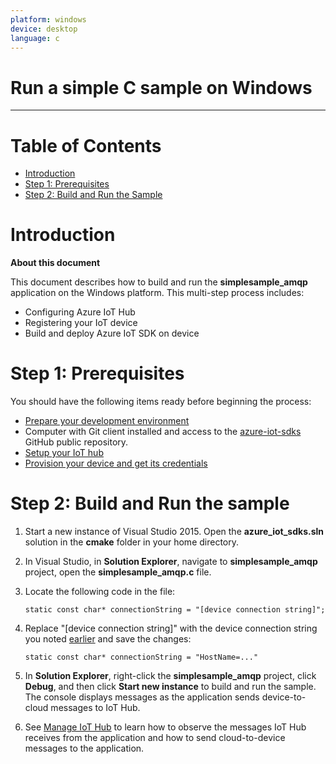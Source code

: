 ```yaml
---
platform: windows
device: desktop
language: c
---
```


Run a simple C sample on Windows
===
---

# Table of Contents

-   [Introduction](#Introduction)
-   [Step 1: Prerequisites](#Step-1-Prerequisites)
-   [Step 2: Build and Run the Sample](#Step-2-Build)

<a name="Introduction"></a>
# Introduction

**About this document**

This document describes how to build and run the **simplesample_amqp** application on the Windows platform. This multi-step process includes:
-   Configuring Azure IoT Hub
-   Registering your IoT device
-   Build and deploy Azure IoT SDK on device

<a name="Step-1-Prerequisites"></a>
# Step 1: Prerequisites

You should have the following items ready before beginning the process:

-   [Prepare your development environment][devbox-setup]
-   Computer with Git client installed and access to the
    [azure-iot-sdks](https://github.com/Azure/azure-iot-sdks) GitHub public repository.
-   [Setup your IoT hub][lnk-setup-iot-hub]
-   [Provision your device and get its credentials][lnk-manage-iot-hub]

<a name="Step-2-Build"></a>
# Step 2: Build and Run the sample

1.   Start a new instance of Visual Studio 2015. Open the **azure_iot_sdks.sln** solution in the **cmake** folder in your home directory.

2.   In Visual Studio, in **Solution Explorer**, navigate to **simplesample_amqp** project, open the **simplesample_amqp.c** file.

3.   Locate the following code in the file:

      ```
      static const char* connectionString = "[device connection string]";
      ```

4.   Replace "[device connection string]" with the device connection string you noted [earlier](#Step-1-Prerequisites) and save the changes:

       ```
       static const char* connectionString = "HostName=..."
       ```
       
6.   In **Solution Explorer**, right-click the **simplesample_amqp** project, click **Debug**, and then click **Start new instance** to build and run the sample. The console displays messages as the application sends device-to-cloud messages to IoT Hub.

7.   See [Manage IoT Hub][lnk-manage-iot-hub] to learn how to observe the messages IoT Hub receives from the application and how to send cloud-to-device messages to the application.

[lnk-setup-iot-hub]: ../setup_iothub.md
[lnk-manage-iot-hub]: ../manage_iot_hub.md


[devbox-setup]: https://github.com/Azure/azure-iot-sdks/blob/master/c/doc/devbox_setup.md
[device-explorer]: https://github.com/Azure/azure-iot-sdks/blob/master/tools/DeviceExplorer/readme.md
